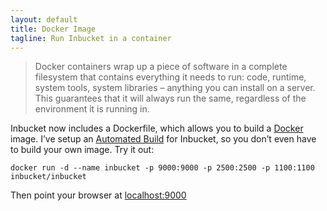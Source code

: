 ```yaml
---
layout: default
title: Docker Image
tagline: Run Inbucket in a container
---
```


> Docker containers wrap up a piece of software in a complete filesystem that
> contains everything it needs to run: code, runtime, system tools, system
> libraries – anything you can install on a server. This guarantees that it will
> always run the same, regardless of the environment it is running in.

Inbucket now includes a Dockerfile, which allows you to build a [Docker] image.
I’ve setup an [Automated Build] for Inbucket, so you don’t even have to build
your own image.  Try it out:

    docker run -d --name inbucket -p 9000:9000 -p 2500:2500 -p 1100:1100 inbucket/inbucket

Then point your browser at [localhost:9000](http://localhost:9000/)

[Docker]:          https://www.docker.com/
[Automated Build]: https://hub.docker.com/r/inbucket/inbucket/
